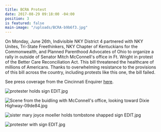 ```yaml
---
title: BCRA Protest
date: 2017-08-29 09:18:00 -04:00
position: 3
is featured: false
main-image: "/uploads/BCRA-b9b6f3.jpg"
---
```


On Monday, June 26th, Indivisible NKY District 4 partnered with NKY Unites, Tri-State Freethinkers, NKY Chapter of Kentuckians for the Commonwealth, and Planned Parenthood Advocates of Ohio to organize a rally in  outside of Senator Mitch McConnell's office in Ft. Wright in protest of the Better Care Reconciliation Act. This bill threatened the healthcare of millions of Americans. Thanks to overwhelming resistance to the provisions of this bill across the country, including protests like this one, the bill failed.

See press coverage from the Cincinnati Enquirer [here](http://www.cincinnati.com/story/news/2017/06/26/mcconnell-protesters-say-health-care-debate-matter-life-and-death/428773001/).

![protester holds sign EDIT.jpg](/uploads/protester%20holds%20sign%20EDIT.jpg)

![Scene from the buidling with McConnell's office, looking toward Dixie Highway-09de84.jpg](/uploads/Scene%20from%20the%20buidling%20with%20McConnell's%20office,%20looking%20toward%20Dixie%20Highway-09de84.jpg)

![sister mary joyce moeller holds tombstone shapped sign EDIT.jpg](/uploads/sister%20mary%20joyce%20moeller%20holds%20tombstone%20shapped%20sign%20EDIT.jpg)

![protester with sign EDIT.jpg](/uploads/protester%20with%20sign%20EDIT.jpg)